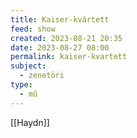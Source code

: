 ```yaml
---
title: Kaiser-kvártett
feed: show
created: 2023-08-21 20:35
date: 2023-08-27 08:00
permalink: kaiser-kvartett
subject:
  - zenetöri
type:
  - mű
---
```


[[Haydn]]